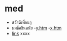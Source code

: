# med
- สวัสดีเพื่อนๆ
- ผมชื่อชินดนัย
-<a href=y.htm>y.htm</a>
-<a href=x.htm>x.htm</a>
- [link](X.HTM)
xxxx
